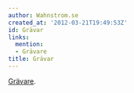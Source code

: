 ```yaml
---
author: Wahnstrom.se
created_at: '2012-03-21T19:49:53Z'
id: Grävar
links:
  mention:
  - Grävare
title: Grävar
---
```


[Grävare].

  [Grävare]: Grävare